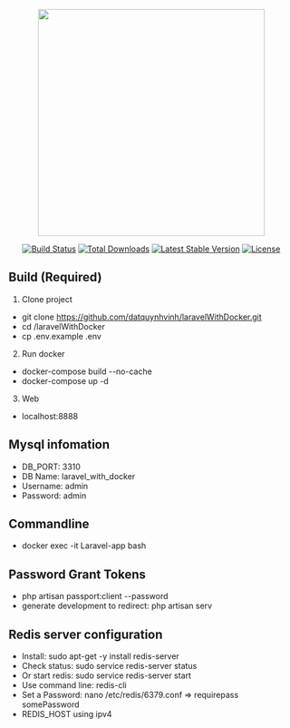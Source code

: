 <p align="center"><a href="https://laravel.com" target="_blank"><img src="https://raw.githubusercontent.com/laravel/art/master/logo-lockup/5%20SVG/2%20CMYK/1%20Full%20Color/laravel-logolockup-cmyk-red.svg" width="400"></a></p>

<p align="center">
<a href="https://travis-ci.org/laravel/framework"><img src="https://travis-ci.org/laravel/framework.svg" alt="Build Status"></a>
<a href="https://packagist.org/packages/laravel/framework"><img src="https://img.shields.io/packagist/dt/laravel/framework" alt="Total Downloads"></a>
<a href="https://packagist.org/packages/laravel/framework"><img src="https://img.shields.io/packagist/v/laravel/framework" alt="Latest Stable Version"></a>
<a href="https://packagist.org/packages/laravel/framework"><img src="https://img.shields.io/packagist/l/laravel/framework" alt="License"></a>
</p>

## Build (Required)
1. Clone project
- git clone https://github.com/datquynhvinh/laravelWithDocker.git
- cd /laravelWithDocker
- cp .env.example .env

2. Run docker
- docker-compose build --no-cache
- docker-compose up -d

3. Web
- localhost:8888

## Mysql infomation
- DB_PORT: 3310
- DB Name: laravel_with_docker
- Username: admin
- Password: admin

## Commandline
- docker exec -it Laravel-app bash

## Password Grant Tokens
- php artisan passport:client --password
- generate development to redirect: php artisan serv

## Redis server configuration
- Install: sudo apt-get -y install redis-server
- Check status: sudo service redis-server status
- Or start redis: sudo service redis-server start
- Use command line: redis-cli
- Set a Password: nano /etc/redis/6379.conf => requirepass somePassword
- REDIS_HOST using ipv4
